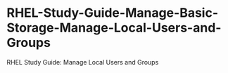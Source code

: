 # RHEL-Study-Guide-Manage-Basic-Storage-Manage-Local-Users-and-Groups
RHEL Study Guide: Manage Local Users and Groups

